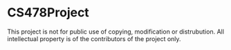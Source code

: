 # CS478Project

This project is not for public use of copying, modification or distrubution. All intellectual property is of the contributors of the project only. 
